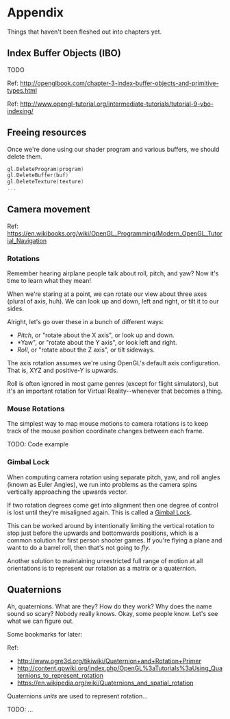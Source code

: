 # Appendix

Things that haven't been fleshed out into chapters yet.

## Index Buffer Objects (IBO)

TODO

Ref: http://openglbook.com/chapter-3-index-buffer-objects-and-primitive-types.html

Ref: http://www.opengl-tutorial.org/intermediate-tutorials/tutorial-9-vbo-indexing/


## Freeing resources

Once we're done using our shader program and various buffers, we should delete
them.

```go
gl.DeleteProgram(program)
gl.DeleteBuffer(buf)
gl.DeleteTexture(texture)
...
```

## Camera movement

Ref: https://en.wikibooks.org/wiki/OpenGL_Programming/Modern_OpenGL_Tutorial_Navigation


### Rotations

Remember hearing airplane people talk about roll, pitch, and yaw? Now it's time
to learn what they mean!

When we're staring at a point, we can rotate our view about three axes (plural
of axis, huh). We can look up and down, left and right, or tilt it to our sides.

Alright, let's go over these in a bunch of different ways:

- *Pitch*, or "rotate about the X axis", or look up and down.
- *Yaw", or "rotate about the Y axis", or look left and right.
- *Roll*, or "rotate about the Z axis", or tilt sideways.

The axis rotation assumes we're using OpenGL's default axis configuration. That
is, XYZ and positive-Y is upwards.

Roll is often ignored in most game genres (except for flight simulators), but
it's an important rotation for Virtual Reality--whenever that becomes a thing.


### Mouse Rotations

The simplest way to map mouse motions to camera rotations is to keep track of
the mouse position coordinate changes between each frame.

TODO: Code example


### Gimbal Lock

When computing camera rotation using separate pitch, yaw, and roll angles (known
as Euler Angles), we run into problems as the camera spins vertically
approaching the upwards vector.

If two rotation degrees come get into alignment then one degree of control is
lost until they're misaligned again. This is called a [Gimbal Lock](https://en.wikipedia.org/wiki/Gimbal_lock).

This can be worked around by intentionally limiting the vertical rotation to
stop just before the upwards and bottomwards positions, which is a common
solution for first person shooter games. If you're flying a plane and want to do
a barrel roll, then that's not going to *fly*.

Another solution to maintaining unrestricted full range of motion at all
orientations is to represent our rotation as a matrix or a quaternion.


## Quaternions

Ah, quaternions. What are they? How do they work? Why does the name sound so
scary?  Nobody really knows. Okay, some people know. Let's see what we can
figure out.

Some bookmarks for later:

Ref:

- http://www.ogre3d.org/tikiwiki/Quaternion+and+Rotation+Primer
- http://content.gpwiki.org/index.php/OpenGL%3aTutorials%3aUsing_Quaternions_to_represent_rotation
- https://en.wikipedia.org/wiki/Quaternions_and_spatial_rotation

Quaternions *units* are used to represent rotation...

TODO: ...

